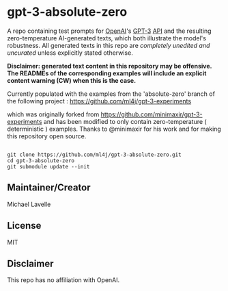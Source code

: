 # gpt-3-absolute-zero

A repo containing test prompts for [OpenAI](https://openai.com)'s [GPT-3](https://www.zdnet.com/article/openais-gigantic-gpt-3-hints-at-the-limits-of-language-models-for-ai/) [API](https://openai.com/blog/openai-api/) and the resulting zero-temperature AI-generated texts, which both illustrate the model's robustness. All generated texts in this repo are _completely unedited and uncurated_ unless explicitly stated otherwise.

**Disclaimer: generated text content in this repository may be offensive. The READMEs of the corresponding examples will include an explicit content warning (CW) when this is the case.**

Currently populated with the examples from the 'absolute-zero' branch of the following project :  https://github.com/ml4j/gpt-3-experiments

which was originally forked from https://github.com/minimaxir/gpt-3-experiments and has been modified to only contain zero-temperature ( deterministic ) examples. Thanks to @minimaxir for his work and for making this repository open source.

```

git clone https://github.com/ml4j/gpt-3-absolute-zero.git
cd gpt-3-absolute-zero
git submodule update --init

```

## Maintainer/Creator

Michael Lavelle

## License

MIT

## Disclaimer

This repo has no affiliation with OpenAI.
